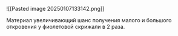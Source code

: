 ![[Pasted image 20250107133142.png]]

Материал увеличивающий шанс получения малого и большого откровения у фиолетовой скрижали в 2 раза.